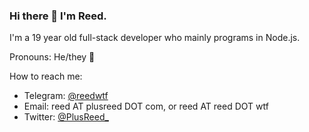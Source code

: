 ### Hi there 👋 I'm Reed.

I'm a 19 year old full-stack developer who mainly programs in Node.js.

Pronouns: He/they 🙂

How to reach me:
* Telegram: [@reedwtf](https://t.me/reedwtf)
* Email: reed AT plusreed DOT com, or reed AT reed DOT wtf
* Twitter: [@PlusReed_](https://twitter.com/plusreed_)

<!--
**plusreed/plusreed** is a ✨ _special_ ✨ repository because its `README.md` (this file) appears on your GitHub profile.

Here are some ideas to get you started:

- 🔭 I’m currently working on ...
- 🌱 I’m currently learning ...
- 👯 I’m looking to collaborate on ...
- 🤔 I’m looking for help with ...
- 💬 Ask me about ...
- 📫 How to reach me: ...
- 😄 Pronouns: ...
- ⚡ Fun fact: ...
-->
